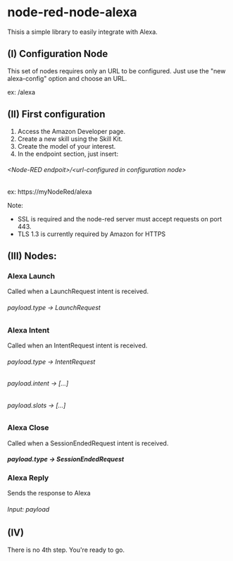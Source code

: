 # node-red-node-alexa

Thisis a simple library to easily integrate with Alexa.


## (I) Configuration Node
This set of nodes requires only an URL to be configured.
Just use the "new alexa-config" option and choose an URL.

ex: /alexa


## (II) First configuration
1) Access the Amazon Developer page.
2) Create a new skill using the Skill Kit.
3) Create the model of your interest.
4) In the endpoint section, just insert:
###### \<Node-RED endpoit\>/\<url-configured in configuration node\>
ex: https://myNodeRed/alexa

Note:
* SSL is required and the node-red server must accept requests on port 443.
* TLS 1.3 is currently required by Amazon for HTTPS


## (III) Nodes:

### Alexa Launch
Called when a LaunchRequest intent is received.
###### payload.type -\> LaunchRequest

### Alexa Intent
Called when an IntentRequest intent is received.
###### payload.type -\> IntentRequest
###### payload.intent -\> [...]
###### payload.slots -\> [...]

### Alexa Close
Called when a SessionEndedRequest intent is received.
##### payload.type -\> SessionEndedRequest

### Alexa Reply
Sends the response to Alexa
###### Input: payload


## (IV)
There is no 4th step. You're ready to go.
